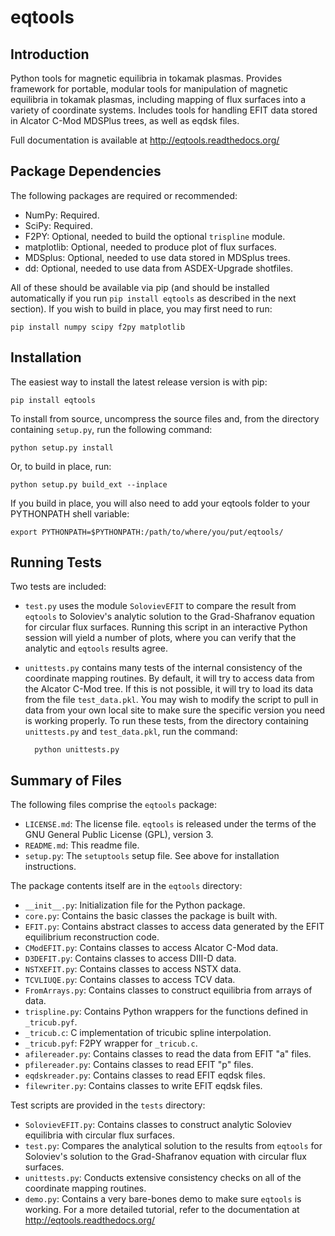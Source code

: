 eqtools
=======

Introduction
------------

Python tools for magnetic equilibria in tokamak plasmas.  Provides framework for portable, modular tools for manipulation of magnetic equilibria in tokamak plasmas, including mapping of flux surfaces into a variety of coordinate systems.  Includes tools for handling EFIT data stored in Alcator C-Mod MDSPlus trees, as well as eqdsk files.

Full documentation is available at http://eqtools.readthedocs.org/

Package Dependencies
--------------------
The following packages are required or recommended:

- NumPy: Required.
- SciPy: Required.
- F2PY: Optional, needed to build the optional `trispline` module.
- matplotlib: Optional, needed to produce plot of flux surfaces.
- MDSplus: Optional, needed to use data stored in MDSplus trees.
- dd: Optional, needed to use data from ASDEX-Upgrade shotfiles.

All of these should be available via pip (and should be installed automatically if you run `pip install eqtools` as described in the next section). If you wish to build in place, you may first need to run:
    
    pip install numpy scipy f2py matplotlib

Installation
------------

The easiest way to install the latest release version is with pip:
    
    pip install eqtools

To install from source, uncompress the source files and, from the directory containing `setup.py`, run the following command:
    
    python setup.py install

Or, to build in place, run:
    
    python setup.py build_ext --inplace

If you build in place, you will also need to add your eqtools folder to your PYTHONPATH shell variable:
    
    export PYTHONPATH=$PYTHONPATH:/path/to/where/you/put/eqtools/

Running Tests
-------------

Two tests are included:

- `test.py` uses the module `SolovievEFIT` to compare the result from `eqtools` to Soloviev's analytic solution to the Grad-Shafranov equation for circular flux surfaces. Running this script in an interactive Python session will yield a number of plots, where you can verify that the analytic and `eqtools` results agree.
- `unittests.py` contains many tests of the internal consistency of the coordinate mapping routines. By default, it will try to access data from the Alcator C-Mod tree. If this is not possible, it will try to load its data from the file `test_data.pkl`. You may wish to modify the script to pull in data from your own local site to make sure the specific version you need is working properly. To run these tests, from the directory containing `unittests.py` and `test_data.pkl`, run the command:
        
        python unittests.py

Summary of Files
----------------

The following files comprise the `eqtools` package:

- `LICENSE.md`: The license file. `eqtools` is released under the terms of the GNU General Public License (GPL), version 3.
- `README.md`: This readme file.
- `setup.py`: The `setuptools` setup file. See above for installation instructions.

The package contents itself are in the `eqtools` directory:

- `__init__.py`: Initialization file for the Python package.
- `core.py`: Contains the basic classes the package is built with.
- `EFIT.py`: Contains abstract classes to access data generated by the EFIT equilibrium reconstruction code.
- `CModEFIT.py`: Contains classes to access Alcator C-Mod data.
- `D3DEFIT.py`: Contains classes to access DIII-D data.
- `NSTXEFIT.py`: Contains classes to access NSTX data.
- `TCVLIUQE.py`: Contains classes to access TCV data.
- `FromArrays.py`: Contains classes to construct equilibria from arrays of data.
- `trispline.py`: Contains Python wrappers for the functions defined in `_tricub.pyf`.
- `_tricub.c`: C implementation of tricubic spline interpolation.
- `_tricub.pyf`: F2PY wrapper for `_tricub.c`.
- `afilereader.py`: Contains classes to read the data from EFIT "a" files.
- `pfilereader.py`: Contains classes to read EFIT "p" files.
- `eqdskreader.py`: Contains classes to read EFIT eqdsk files.
- `filewriter.py`: Contains classes to write EFIT eqdsk files.

Test scripts are provided in the `tests` directory:

- `SolovievEFIT.py`: Contains classes to construct analytic Soloviev equilibria with circular flux surfaces.
- `test.py`: Compares the analytical solution to the results from `eqtools` for Soloviev's solution to the Grad-Shafranov equation with circular flux surfaces.
- `unittests.py`: Conducts extensive consistency checks on all of the coordinate mapping routines.
- `demo.py`: Contains a very bare-bones demo to make sure `eqtools` is working. For a more detailed tutorial, refer to the documentation at http://eqtools.readthedocs.org/

